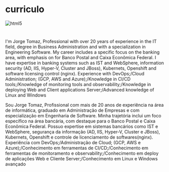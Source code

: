 # curriculo
<div style="display: inline_block">
  <img align="center" alt="html5" src="https://img.shields.io/badge/HTML5-E34F26?style=for-the-badge&logo=html5&logoColor=white" />
</div><br/>

###
I'm Jorge Tomaz, Professional with over 20 years of experience in the IT field,
degree in Business Administration and with a specialization in Engineering
Software. My career includes a specific focus on the banking area, with emphasis on
for Banco Postal and Caixa Econômica Federal. I have expertise in banking systems
such as IST and WebSphere, information security (AD, IIS, Hyper-V, Cluster and JBoss),
Kubernets, Openshift and software licensing control (nginx). Experience with
DevOps;/Cloud Administration; (GCP, AWS and Azure);/Knowledge in
CI/CD tools;/Knowledge of monitoring tools and
observability;/Knowledge in deploying Web and Client applications
Server;/Advanced knowledge of Linux and Windows


Sou Jorge Tomaz,  Profissional com mais de 20 anos de experiência na área de informática, 
graduado em Administração de Empresas e com especialização em Engenharia de 
Software. Minha trajetória inclui um foco específico na área bancária, com destaque 
para o Banco Postal e Caixa Econômica Federal. Possuo expertise em sistemas bancários 
como IST e WebSphere, segurança da informação (AD, IIS, Hyper-V, Cluster e JBoss), 
Kubernets, Openshift e controle de licenciamento de softwares(nginx). Experiência com 
DevOps;/Administração de Cloud; (GCP, AWS e Azure);/Conhecimento em 
ferramentas de CI/CD;/Conhecimento em ferramentas de monitoramento e 
observability;/Conhecimento em deploy de aplicações Web e Cliente 
Server;/Conhecimento em Linux e Windows avançado


### 

### 

</div>
